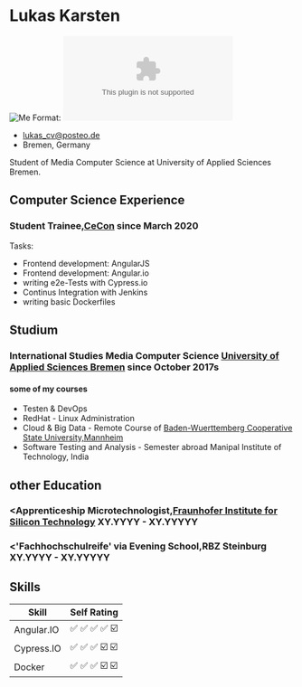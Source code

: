 
# Lukas Karsten
![Me](/testPic.png)
Format: ![Alt Text](someUrl.com)
- <lukas_cv@posteo.de>
- Bremen, Germany

Student of Media Computer Science at University of Applied Sciences Bremen.

## Computer Science Experience

### <span>Student Trainee,[CeCon](https://www.ce-con.de/)</span> <span>since March 2020</span>

Tasks:
 - Frontend development: AngularJS
 - Frontend development: Angular.io
 - writing e2e-Tests with Cypress.io
 - Continus Integration with Jenkins
 - writing basic Dockerfiles

## Studium
### <span>International Studies Media Computer Science [University of Applied Sciences Bremen](https://www.hs-bremen.de/internet/en/index.html)</span> <span> since October 2017</span>s

#### some of my courses
  - Testen & DevOps
  - RedHat - Linux Administration
  - Cloud & Big Data - Remote Course of [Baden-Wuerttemberg Cooperative State University,Mannheim](https://www.dhbw.de/english/home)
  - Software Testing and Analysis - Semester abroad Manipal Institute of Technology, India


## other Education

### <span><Apprenticeship Microtechnologist,[Fraunhofer Institute for Silicon Technology](https://www.isit.fraunhofer.de/en.html)</span> <span>XY.YYYY - XY.YYYYY </span>
### <span><'Fachhochschulreife' via Evening School,RBZ Steinburg</span> <span>XY.YYYY - XY.YYYYY </span>


## Skills

Skill | Self Rating
------------ | -------------
Angular.IO | :white_check_mark: :white_check_mark: :white_check_mark: :white_check_mark: :ballot_box_with_check:
Cypress.IO |  :white_check_mark: :white_check_mark: :white_check_mark: :ballot_box_with_check: :ballot_box_with_check:
Docker |  :white_check_mark: :white_check_mark: :white_check_mark: :ballot_box_with_check: :ballot_box_with_check:
